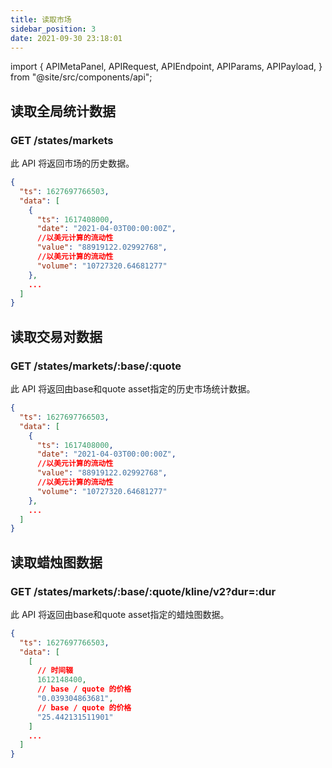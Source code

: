 ```yaml
---
title: 读取市场
sidebar_position: 3
date: 2021-09-30 23:18:01
---
```


import { APIMetaPanel, APIRequest, APIEndpoint, APIParams, APIPayload, } from "@site/src/components/api";

## 读取全局统计数据

### GET /states/markets

此 API 将返回市场的历史数据。

<APIEndpoint base="https://api.4swap.org/api" url="/stats/markets/?dur=:dur" />

<APIMetaPanel />

<APIParams p-dur="The duration. for example, 4320h means latest 180 days"/>

<APIRequest title="读取市场统计数据" method="GET" isPublic base="https://api.4swap.org/api" url='/stats/markets/?dur=4320h' />

```json title="Response"
{
  "ts": 1627697766503,
  "data": [
    {
      "ts": 1617408000,
      "date": "2021-04-03T00:00:00Z",
      //以美元计算的流动性
      "value": "88919122.02992768",
      //以美元计算的流动性
      "volume": "10727320.64681277"
    },
    ...
  ]
}
```

## 读取交易对数据

### GET /states/markets/:base/:quote

此 API 将返回由base和quote asset指定的历史市场统计数据。

<APIEndpoint base="https://api.4swap.org/api" url="/stats/markets/:base/:quote/?dur=:dur" />

<APIMetaPanel />

<APIParams p-base="The base asset id" p-base-required="{true}" p-quote="The quote asset id" p-quote-required="{true}" p-dur="The duration. for example, 4320h means latest 180 days" />

<APIRequest title="读取ETH BTC的市场统计" method="GET" isPublic base="https://api.4swap.org/api" url='/stats/markets/43d61dcd-e413-450d-80b8-101d5e903357/c6d0c728-2624-429b-8e0d-d9d19b6592fa?dur=4320h' />

```json title="Response"
{
  "ts": 1627697766503,
  "data": [
    {
      "ts": 1617408000,
      "date": "2021-04-03T00:00:00Z",
      //以美元计算的流动性
      "value": "88919122.02992768",
      //以美元计算的流动性
      "volume": "10727320.64681277"
    },
    ...
  ]
}
```

## 读取蜡烛图数据

### GET /states/markets/:base/:quote/kline/v2?dur=:dur

此 API 将返回由base和quote asset指定的蜡烛图数据。

<APIEndpoint base="https://api.4swap.org/api" url="/stats/markets/:base/:quote/kline/v2?dur=:dur" />

<APIMetaPanel />

<APIParams p-base="The base asset id" p-base-required="{true}" p-quote="The quote asset id" p-quote-required="{true}" p-dur="The duration. for example, 4320h means latest 180 days" />

<APIRequest title="读取ETH BTC的市场统计" method="GET" isPublic base="https://api.4swap.org/api" url='/stats/markets/43d61dcd-e413-450d-80b8-101d5e903357/c6d0c728-2624-429b-8e0d-d9d19b6592fa/kline/v2?dur=4320h' />

```json title="Response"
{
  "ts": 1627697766503,
  "data": [
    [
      // 时间辍
      1612148400,
      // base / quote 的价格
      "0.039304863681",
      // base / quote 的价格
      "25.442131511901"
    ]
    ...
  ]
}
```
